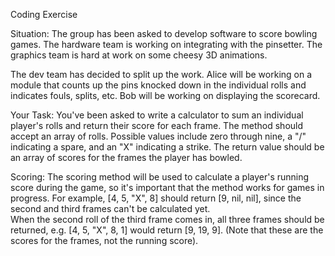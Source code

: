 Coding Exercise 
 
Situation: 
The group has been asked to develop software to score bowling games. 
The hardware team is working on integrating with the pinsetter. The graphics team is 
hard at work on some cheesy 3D animations. 
 
The dev team has decided to split up the work. Alice will be working on a module that 
counts up the pins knocked down in the individual rolls and indicates fouls, splits, etc. 
Bob will be working on displaying the scorecard. 
 
Your Task: 
You've been asked to write a calculator to sum an individual player's rolls 
and  return  their  score  for  each  frame.  The  method  should  accept  an  array  of  rolls. 
Possible  values  include  zero  through  nine,  a  "/"  indicating  a  spare,  and  an  "X" 
indicating a strike. The return value should be an array of scores for the frames the 
player has bowled. 
 
Scoring:
The scoring method will be used to calculate a player's running score during 
the game, so it's important that the method works for games in progress. For example, 
[4,  5,  "X",  8]  should  return  [9,  nil,  nil],  since  the  second  and  third  frames  can't  be 
calculated  yet.  
When  the  second  roll  of  the  third  frame  comes  in,  all  three  frames 
should be returned, e.g. [4, 5, "X", 8, 1] would return [9, 19,  9]. (Note that these are 
the scores for the frames, not the running score).
